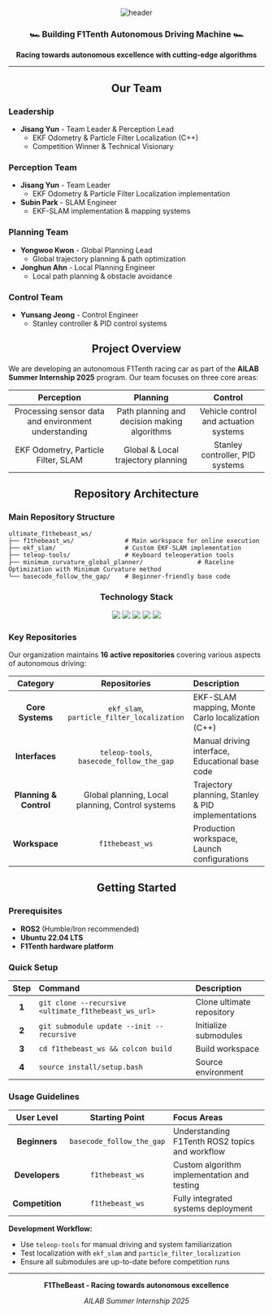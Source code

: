 <div align="center">

![header](https://capsule-render.vercel.app/api?type=waving&color=gradient&height=200&section=header&text=F1TheBeast&fontSize=90&animation=fadeIn&fontAlignY=38&desc=AILAB%20Summer%20Internship%202025&descAlignY=65&descAlign=62)

### 🏎️ **Building F1Tenth Autonomous Driving Machine** 🏎️

**Racing towards autonomous excellence with cutting-edge algorithms**

</div>

---

<div align="center">

## **Our Team**

</div>

### **Leadership**
- **Jisang Yun** - Team Leader & Perception Lead
  - EKF Odometry & Particle Filter Localization (C++)
  - Competition Winner & Technical Visionary

### **Perception Team**
- **Jisang Yun** - Team Leader
  - EKF Odometry & Particle Filter Localization implementation
- **Subin Park** - SLAM Engineer  
  - EKF-SLAM implementation & mapping systems

### **Planning Team**
- **Yongwoo Kwon** - Global Planning Lead
  - Global trajectory planning & path optimization
- **Jonghun Ahn** - Local Planning Engineer
  - Local path planning & obstacle avoidance

### **Control Team**
- **Yunsang Jeong** - Control Engineer
  - Stanley controller & PID control systems

<div align="center">

## **Project Overview**

</div>

We are developing an autonomous F1Tenth racing car as part of the **AILAB Summer Internship 2025** program. Our team focuses on three core areas:

<div align="center">

| **Perception** | **Planning** | **Control** |
|:---:|:---:|:---:|
| Processing sensor data and environment understanding | Path planning and decision making algorithms | Vehicle control and actuation systems |
| EKF Odometry, Particle Filter, SLAM | Global & Local trajectory planning | Stanley controller, PID systems |

</div>

<div align="center">

## **Repository Architecture**

</div>

### **Main Repository Structure**
```
ultimate_f1thebeast_ws/
├── f1thebeast_ws/              # Main workspace for online execution
├── ekf_slam/                   # Custom EKF-SLAM implementation
├── teleop-tools/               # Keyboard teleoperation tools
├── minimum_curvature_global_planner/               # Raceline Optimization with Minimum Curvature method
└── basecode_follow_the_gap/    # Beginner-friendly base code
```

<div align="center">

### **Technology Stack**

<img src="https://img.shields.io/badge/C%2B%2B-00599C?style=for-the-badge&logo=c%2B%2B&logoColor=white">
<img src="https://img.shields.io/badge/ROS2-22314E?style=for-the-badge&logo=ros&logoColor=white">
<img src="https://img.shields.io/badge/Python-3776AB?style=for-the-badge&logo=python&logoColor=white">
<img src="https://img.shields.io/badge/OpenCV-5C3EE8?style=for-the-badge&logo=opencv&logoColor=white">
<img src="https://img.shields.io/badge/Linux-FCC624?style=for-the-badge&logo=linux&logoColor=black">

</div>

### **Key Repositories**
Our organization maintains **16 active repositories** covering various aspects of autonomous driving:

| **Category** | **Repositories** | **Description** |
|:---:|:---:|:---|
| **Core Systems** | `ekf_slam`, `particle_filter_localization` | EKF-SLAM mapping, Monte Carlo localization (C++) |
| **Interfaces** | `teleop-tools`, `basecode_follow_the_gap` | Manual driving interface, Educational base code |
| **Planning & Control** | Global planning, Local planning, Control systems | Trajectory planning, Stanley & PID implementations |
| **Workspace** | `f1thebeast_ws` | Production workspace, Launch configurations |

<div align="center">

## **Getting Started**

</div>

### **Prerequisites**
- **ROS2** (Humble/Iron recommended)
- **Ubuntu 22.04 LTS**
- **F1Tenth hardware platform**

### **Quick Setup**

<div align="center">

| **Step** | **Command** | **Description** |
|:---:|:---|:---|
| **1** | `git clone --recursive <ultimate_f1thebeast_ws_url>` | Clone ultimate repository |
| **2** | `git submodule update --init --recursive` | Initialize submodules |
| **3** | `cd f1thebeast_ws && colcon build` | Build workspace |
| **4** | `source install/setup.bash` | Source environment |

</div>

### **Usage Guidelines**

<div align="center">

| **User Level** | **Starting Point** | **Focus Areas** |
|:---:|:---:|:---|
| **Beginners** | `basecode_follow_the_gap` | Understanding F1Tenth ROS2 topics and workflow |
| **Developers** | `f1thebeast_ws` | Custom algorithm implementation and testing |
| **Competition** | `f1thebeast_ws` | Fully integrated systems deployment |

</div>

**Development Workflow:**
- Use `teleop-tools` for manual driving and system familiarization
- Test localization with `ekf_slam` and `particle_filter_localization`
- Ensure all submodules are up-to-date before competition runs

---

<div align="center">

**F1TheBeast - Racing towards autonomous excellence**

*AILAB Summer Internship 2025*

</div>
